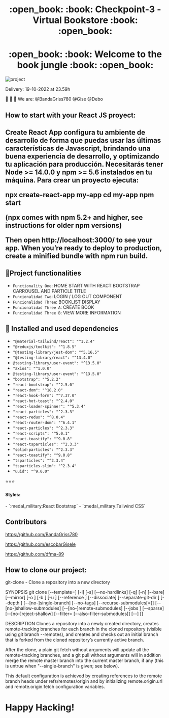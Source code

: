 <h1 align="center"> :open_book: :book: Checkpoint-3 - Virtual Bookstore :book: :open_book: </h1>
<h1 align="center"> :open_book: :book: Welcome to the book jungle :book: :open_book: </h1>

![project](https://user-images.githubusercontent.com/74610866/196581118-ff6e9bf0-8409-4935-be9b-76984ac509bb.png)

Delivery: 19-10-2022 at 23.59h

:wave: :wave: :wave:
We are:
@BandaGriss780
@Gise
@Debo

<h2> How to start with your React JS proyect: <h2>

**Create React App configura tu ambiente de desarrollo de forma que puedas usar las últimas características de Javascript, brindando una buena experiencia de desarrollo, y optimizando tu aplicación para producción. Necesitarás tener Node >= 14.0.0 y npm >= 5.6 instalados en tu máquina. Para crear un proyecto ejecuta:**

npx create-react-app my-app
cd my-app
npm start

(npx comes with npm 5.2+ and higher, see instructions for older npm versions)

Then open http://localhost:3000/ to see your app.
When you’re ready to deploy to production, create a minified bundle with npm run build.

## :hammer:Project functionalities

- `Functionality One`: HOME START WITH REACT BOOTSTRAP CARROUSEL AND PARTICLE TITLE
- `Funcionalidad Two`: LOGIN / LOG OUT COMPONENT 
- `Funcionalidad Three`: BOOKLIST DISPLAY
- `Funcionalidad Three A`: CREATE BOOK
- `Funcionalidad Three B`: VIEW MORE INFORMATION

## 💾 Installed and used dependencies

- `"@material-tailwind/react": "^1.2.4"`
- `"@reduxjs/toolkit": "^1.8.5"`
- `"@testing-library/jest-dom": "^5.16.5"`
- `"@testing-library/react": "^13.4.0"`
- `@testing-library/user-event": "^13.5.0"`
- `"axios": "^1.0.0"`
- `@testing-library/user-event": "^13.5.0"`
- `"bootstrap": "^5.2.2"`
- `"react-bootstrap": "^2.5.0"`
- `"react-dom": "^18.2.0"`
- `"react-hook-form": "^7.37.0"`
- `"react-hot-toast": "^2.4.0"`
- `"react-loader-spinner": "^5.3.4"`
- `"react-particles": "^2.3.3"`
- `"react-redux": "^8.0.4"`
- `"react-router-dom": "^6.4.1"`
- `"react-particles": "^2.3.3"`
- `"react-scripts": "^5.0.1"`
- `"react-toastify": "^9.0.8"`
- `"react-tsparticles": "^2.3.3"`
- `"solid-particles": "^2.3.3"`
- `"react-toastify": "^9.0.8"`
- `"tsparticles": "^2.3.4"`
- `"tsparticles-slim": "^2.3.4"`
- `"uuid": "^9.0.0"`

:star::star::star:
  <h4> Styles: </h4>
- `:medal_military:React Bootstrap`
- `:medal_military:Tailwind CSS`
  
## Contributors
  
  https://github.com/BandaGriss780
  
  https://github.com/escobarGisele
  
  https://github.com/dfma-89
  
## How to clone our project:

git-clone - Clone a repository into a new directory

SYNOPSIS
git clone [--template=<template-directory>]
	  [-l] [-s] [--no-hardlinks] [-q] [-n] [--bare] [--mirror]
	  [-o <name>] [-b <name>] [-u <upload-pack>] [--reference <repository>]
	  [--dissociate] [--separate-git-dir <git-dir>]
	  [--depth <depth>] [--[no-]single-branch] [--no-tags]
	  [--recurse-submodules[=<pathspec>]] [--[no-]shallow-submodules]
	  [--[no-]remote-submodules] [--jobs <n>] [--sparse] [--[no-]reject-shallow]
	  [--filter=<filter> [--also-filter-submodules]] [--] <repository>
	  [<directory>]
  
DESCRIPTION
Clones a repository into a newly created directory, creates remote-tracking branches for each branch in the cloned repository (visible using git branch --remotes), and creates and checks out an initial branch that is forked from the cloned repository’s currently active branch.

After the clone, a plain git fetch without arguments will update all the remote-tracking branches, and a git pull without arguments will in addition merge the remote master branch into the current master branch, if any (this is untrue when "--single-branch" is given; see below).

This default configuration is achieved by creating references to the remote branch heads under refs/remotes/origin and by initializing remote.origin.url and remote.origin.fetch configuration variables.
  
  <h1> Happy Hacking! </h1>
